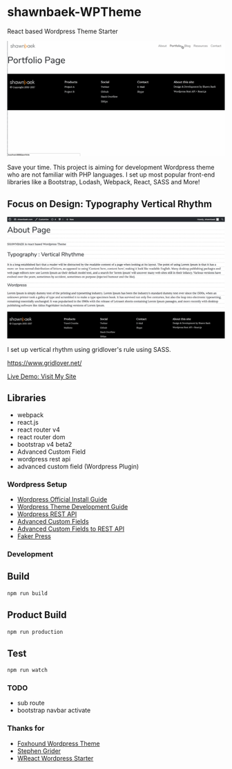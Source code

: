 # shawnbaek-WPTheme
React based Wordpress Theme Starter


![shawnbaek](./images/shawnbaek.gif)

Save your time. This project is aiming for development Wordpress theme who are not familiar with PHP languages. I set up most popular front-end libraries like a Bootstrap, Lodash, Webpack, React, SASS and More!


## Focus on Design: Typography Vertical Rhythm 
![shawnbaek](./images/typography.png)

I set up vertical rhythm using gridlover's rule using SASS.

https://www.gridlover.net/

[Live Demo: Visit My Site](https://shawnbaek.com)

## Libraries

* webpack 
* react.js
* react router v4
* react router dom
* bootstrap v4 beta2
* Advanced Custom Field
* wordpress rest api
* advanced custom field (Wordpress Plugin)

### Wordpress Setup

* [Wordpress Official Install Guide](https://codex.wordpress.org/Installing_WordPress_Locally_on_Your_Mac_With_MAMP)
* [Wordpress Theme Development Guide](https://codex.wordpress.org/Theme_Development)
* [Wordpress REST API](https://developer.wordpress.org/rest-api/)
* [Advanced Custom Fields](https://www.advancedcustomfields.com/)
* [Advanced Custom Fields to REST API](https://wordpress.org/plugins/acf-to-rest-api/)
* [Faker Press](https://wordpress.org/plugins/fakerpress/)


### Development

## Build
```javascript
npm run build
```

## Product Build
```javascript
npm run production
```

## Test
```javascript
npm run watch
```

### TODO

* sub route
* bootstrap navbar activate

### Thanks for

* [Foxhound Wordpress Theme](https://github.com/ryelle/Foxhound)
* [Stephen Grider](https://github.com/StephenGrider)
* [WReact Wordpress Starter](https://github.com/itzikbenh/WReact)



